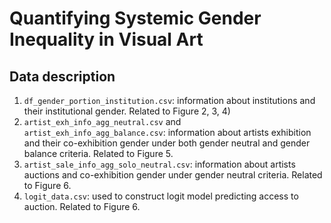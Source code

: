 # Quantifying Systemic Gender Inequality in Visual Art
## Data description
1. `df_gender_portion_institution.csv`: information about institutions and their institutional gender. Related to Figure 2, 3, 4)
2. `artist_exh_info_agg_neutral.csv` and `artist_exh_info_agg_balance.csv`: information about artists exhibition and their co-exhibition gender under both gender neutral and gender balance criteria. Related to Figure 5.
3. `artist_sale_info_agg_solo_neutral.csv`: information about artists auctions and co-exhibition gender under gender neutral criteria. Related to Figure 6.
4. `logit_data.csv`: used to construct logit model predicting access to auction. Related to Figure 6.
